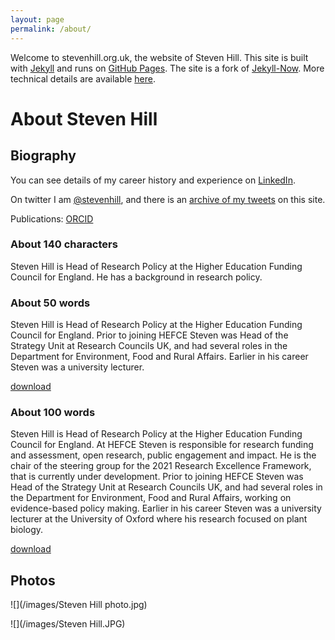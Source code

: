 ```yaml
---
layout: page
permalink: /about/
---
```



Welcome to stevenhill.org.uk, the website of Steven Hill. This site is built with [Jekyll](https://jekyllrb.com/) and runs on [GitHub Pages](https://pages.github.com/). The site is a fork of [Jekyll-Now](http://www.jekyllnow.com/). More technical details are available [here](/tech/).

# About Steven Hill 

## Biography

You can see details of my career history and experience on [LinkedIn](http://www.linkedin.com/in/steven-hill-344576).

On twitter I am [@stevenhill](https://twitter.com/stevenhill), and there is an [archive of my tweets](http://stevenhill.org.uk/twitter-archive/) on this site.

Publications: [ORCID](http://orcid.org/0000-0003-1799-1915)

### About 140 characters

Steven Hill is Head of Research Policy at the Higher Education Funding Council for England. He has a background in research policy.

### About 50 words

Steven Hill is Head of Research Policy at the Higher Education Funding Council for England. Prior to joining HEFCE Steven was Head of the Strategy Unit at Research Councils UK, and had several roles in the Department for Environment, Food and Rural Affairs. Earlier in his career Steven was a university lecturer.

[download](/files/50WordBio.txt)

### About 100 words

Steven Hill is Head of Research Policy at the Higher Education Funding Council for England. At HEFCE Steven is responsible for research funding and assessment, open research, public engagement and impact. He is the chair of the steering group for the 2021 Research Excellence Framework, that is currently under development. Prior to joining HEFCE Steven was Head of the Strategy Unit at Research Councils UK, and had several roles in the Department for Environment, Food and Rural Affairs, working on evidence-based policy making. Earlier in his career Steven was a university lecturer at the University of Oxford where his research focused on plant biology.

[download](/files/100WordBio.txt)

## Photos

![](/images/Steven Hill photo.jpg)

![](/images/Steven Hill.JPG)
